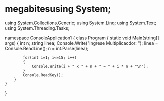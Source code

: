 # megabitesusing System;
using System.Collections.Generic;
using System.Linq;
using System.Text;
using System.Threading.Tasks;

namespace ConsoleApplication1
{
    class Program
    {
        static void Main(string[] args)
        {
            int n;
            string linea;
            Console.Write("Ingrese Multiplicacdor: ");
            linea = Console.ReadLine();
            n = int.Parse(linea);

            for(int i=1; i<=15; i++)
            {
                Console.Write(i + " x " + n + " = " + i * n + "\n");
            }
            Console.ReadKey();
        }
    }
}
